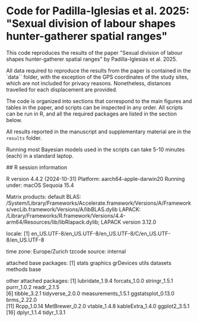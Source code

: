 # Code for Padilla-Iglesias et al. 2025: "Sexual division of labour shapes hunter-gatherer spatial ranges"

This code reproduces the results of the paper "Sexual division of labour shapes hunter-gatherer spatial ranges" by Padilla-Iglesias et al. 2025.

All data required to reproduce the results from the paper is contained in the `data`` folder, with the exception of the GPS coordinates of 
the study sites, which are not included for privacy reasons. Nonetheless, distances travelled for each displacement are provided.

The code is organized into sections that correspond to the main figures and tables in the paper, and scripts can be inspected in any order.
All scripts can be run in R, and all the required packages are listed in the section below.

All results reported in the manuscript and supplementary material are in the `results` folder.

Running most Bayesian models used in the scripts can take 5-10 minutes (each) in a standard laptop.


## R session information 

R version 4.4.2 (2024-10-31)
Platform: aarch64-apple-darwin20
Running under: macOS Sequoia 15.4

Matrix products: default
BLAS:   /System/Library/Frameworks/Accelerate.framework/Versions/A/Frameworks/vecLib.framework/Versions/A/libBLAS.dylib 
LAPACK: /Library/Frameworks/R.framework/Versions/4.4-arm64/Resources/lib/libRlapack.dylib;  LAPACK version 3.12.0

locale:
[1] en_US.UTF-8/en_US.UTF-8/en_US.UTF-8/C/en_US.UTF-8/en_US.UTF-8

time zone: Europe/Zurich
tzcode source: internal

attached base packages:
[1] stats     graphics  grDevices utils     datasets  methods   base     

other attached packages:
 [1] lubridate_1.9.4    forcats_1.0.0      stringr_1.5.1      purrr_1.0.2        readr_2.1.5       
 [6] tibble_3.2.1       tidyverse_2.0.0    measurements_1.5.1 ggstatsplot_0.13.0 brms_2.22.0       
[11] Rcpp_1.0.14        MetBrewer_0.2.0    vtable_1.4.8       kableExtra_1.4.0   ggplot2_3.5.1     
[16] dplyr_1.1.4        tidyr_1.3.1 